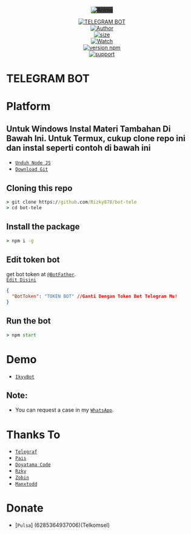 <p align="center">
<img src="https://telegra.ph/file/c17202bf4a21e83931fed.jpg" alt="Anime" style="max-width: 478px; background-color: rgb(63, 63, 63);">
</p>
<p align="center">
<a href="https://rzkyfdlh.tech"><img title="TELEGRAM BOT" src="https://img.shields.io/badge/Base Bot Telegram-yellow?colorA=%23ff0000&colorB=%23017e40&style=for-the-badge"></a><br>
<a href="https://github.com/Rizky878"><img title="Author" src="https://img.shields.io/badge/Author-Rzky%20Fdlh-red.svg?style=for-the-badge&logo=github"></a><br>
<a href="https://github.com/Rizky878/bot-tele"><img src="https://img.shields.io/github/repo-size/Rizky878/bot-tele?style=for-the-badge&logo=github" alt="size" /></a><br>
<a href="https://github.com/Rizky878/bot-tele/watchers"> <img src="https://img.shields.io/github/watchers/Rizky878/bot-tele?logo=github&style=for-the-badge" alt="Watch" /></a><br>
<a href="https://npmjs.com/package/telegraf"> <img src="https://img.shields.io/badge/Telegraf-v4.5.2-red.svg?style=for-the-badge&logo=npm&logoColor=yellow" alt="version npm" /></a><br>
<a href="https://t.me/+cV7x1HKVr6UxNTA1"> <img src="https://img.shields.io/badge/telegram-Support_Group-blue?style=social&logo=telegram" alt="support" /></a>
</p>

# TELEGRAM BOT

# Platform

## Untuk Windows Instal Materi Tambahan Di Bawah Ini. Untuk Termux, cukup clone repo ini dan instal seperti contoh di bawah ini

- [`Unduh Node JS`](https://nodejs.org/en/download/)
- [`Download Git`](https://git-scm.com/download/win)

## Cloning this repo

```cmd
> git clone https://github.com/Rizky878/bot-tele
> cd bot-tele
```

## Install the package

```cmd
> npm i -g
```

## Edit token bot

get bot token at [`@BotFather`](http://t.me/BotFather).<br>
[`Edit Disini`](https://github.com/Rizky878/bot-tele/blob/90954a542a7e0cd4bf32a251f96912881d94ac80/json/config.json#L15)

```json
{
  "BotToken": "TOKEN BOT" //Ganti Dengan Token Bot Telegram Mu!
}
```

## Run the bot

```cmd
> npm start
```

# Demo

- [`IkyyBot`](https://t.me/Rzkyyybot)

## Note:

- You can request a case in my [`WhatsApp`](http://wa.me/6282387804410).

# Thanks To

- [`Telegraf`](https://github.com/telegraf/telegraf)
- [`Pais`](https://github.com/Paiiss)
- [`Doyatama Code`](https://youtube.com/channel/UCctNhbMwbMs-5bdfuQv1aXg)
- [`Rzky`](https://wa.me/6282387804410)
- [`Zobin`](https://github.com/Zobin33)
- [`Manxtodd`](https://github.com/Manxtodd)

# Donate

- [`Pulsa`] (6285364937006)(Telkomsel)
